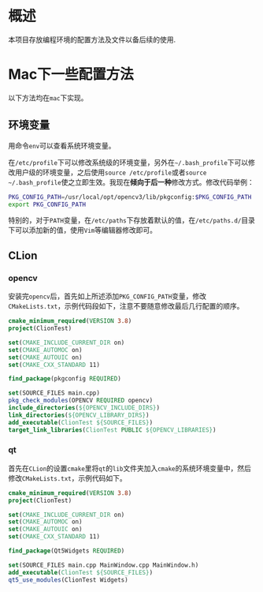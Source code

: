 # 概述
本项目存放编程环境的配置方法及文件以备后续的使用.

# Mac下一些配置方法

以下方法均在`mac`下实现。

## 环境变量
用命令`env`可以查看系统环境变量。

在`/etc/profile`下可以修改系统级的环境变量，另外在`~/.bash_profile`下可以修改用户级的环境变量，之后使用`source /etc/profile`或者`source ~/.bash_profile`使之立即生效。我现在**倾向于后一种**修改方式。修改代码举例：

```bash
PKG_CONFIG_PATH=/usr/local/opt/opencv3/lib/pkgconfig:$PKG_CONFIG_PATH
export PKG_CONFIG_PATH
```

特别的，对于`PATH`变量，在`/etc/paths`下存放着默认的值，在`/etc/paths.d/`目录下可以添加新的值，使用`Vim`等编辑器修改即可。

## CLion

### opencv
安装完`opencv`后，首先如上所述添加`PKG_CONFIG_PATH`变量，修改`CMakeLists.txt`，示例代码段如下，注意不要随意修改最后几行配置的顺序。

```cmake
cmake_minimum_required(VERSION 3.8)
project(ClionTest)

set(CMAKE_INCLUDE_CURRENT_DIR on)
set(CMAKE_AUTOMOC on)
set(CMAKE_AUTOUIC on)
set(CMAKE_CXX_STANDARD 11)

find_package(pkgconfig REQUIRED)

set(SOURCE_FILES main.cpp)
pkg_check_modules(OPENCV REQUIRED opencv)
include_directories(${OPENCV_INCLUDE_DIRS})
link_directories(${OPENCV_LIBRARY_DIRS})
add_executable(ClionTest ${SOURCE_FILES})
target_link_libraries(ClionTest PUBLIC ${OPENCV_LIBRARIES})

```

### qt
首先在`CLion`的设置`cmake`里将`qt`的`lib`文件夹加入`cmake`的系统环境变量中，然后修改`CMakeLists.txt`，示例代码如下。

```cmake
cmake_minimum_required(VERSION 3.8)
project(ClionTest)

set(CMAKE_INCLUDE_CURRENT_DIR on)
set(CMAKE_AUTOMOC on)
set(CMAKE_AUTOUIC on)
set(CMAKE_CXX_STANDARD 11)

find_package(Qt5Widgets REQUIRED)

set(SOURCE_FILES main.cpp MainWindow.cpp MainWindow.h)
add_executable(ClionTest ${SOURCE_FILES})
qt5_use_modules(ClionTest Widgets)
```

